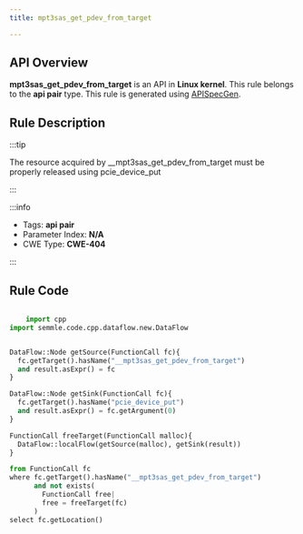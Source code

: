 ```yaml
---
title: mpt3sas_get_pdev_from_target

---
```



## API Overview
**mpt3sas_get_pdev_from_target** is an API in **Linux kernel**. This rule belongs to the **api pair** type. This rule is generated using [APISpecGen](../../tools/APISpecGen).
## Rule Description

:::tip

The resource acquired by __mpt3sas_get_pdev_from_target must be properly released using pcie_device_put

:::

:::info

- Tags: **api pair**
- Parameter Index: **N/A**
- CWE Type: **CWE-404**

:::

## Rule Code
```python

    import cpp
import semmle.code.cpp.dataflow.new.DataFlow


DataFlow::Node getSource(FunctionCall fc){
  fc.getTarget().hasName("__mpt3sas_get_pdev_from_target")
  and result.asExpr() = fc
}

DataFlow::Node getSink(FunctionCall fc){
  fc.getTarget().hasName("pcie_device_put")
  and result.asExpr() = fc.getArgument(0)
}

FunctionCall freeTarget(FunctionCall malloc){
  DataFlow::localFlow(getSource(malloc), getSink(result))
}

from FunctionCall fc
where fc.getTarget().hasName("__mpt3sas_get_pdev_from_target")
      and not exists(
        FunctionCall free| 
        free = freeTarget(fc)
      )
select fc.getLocation()

    
```